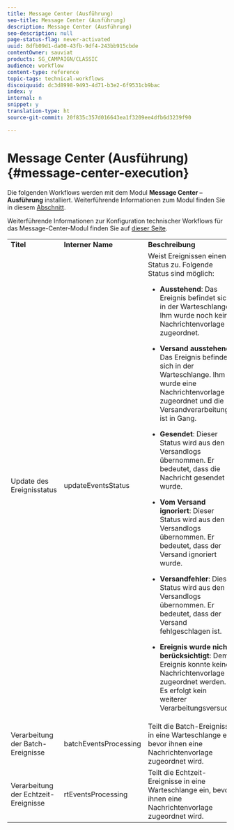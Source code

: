 ```yaml
---
title: Message Center (Ausführung)
seo-title: Message Center (Ausführung)
description: Message Center (Ausführung)
seo-description: null
page-status-flag: never-activated
uuid: 8dfb09d1-da00-43fb-9df4-243bb915cbde
contentOwner: sauviat
products: SG_CAMPAIGN/CLASSIC
audience: workflow
content-type: reference
topic-tags: technical-workflows
discoiquuid: dc3d8998-9493-4d71-b3e2-6f9531cb9bac
index: y
internal: n
snippet: y
translation-type: ht
source-git-commit: 20f835c357d016643ea1f3209ee4dfb6d3239f90

---
```



# Message Center (Ausführung){#message-center-execution}

Die folgenden Workflows werden mit dem Modul **Message Center – Ausführung** installiert. Weiterführende Informationen zum Modul finden Sie in diesem [Abschnitt](../../message-center/using/about-transactional-messaging.md).

Weiterführende Informationen zur Konfiguration technischer Workflows für das Message-Center-Modul finden Sie auf [dieser Seite](../../message-center/using/technical-workflows.md).

<table> 
 <tbody> 
  <tr> 
   <td> <strong>Titel</strong><br /> </td> 
   <td> <strong>Interner Name</strong><br /> </td> 
   <td> <strong>Beschreibung</strong><br /> </td> 
  </tr> 
  <tr> 
   <td> <span class="uicontrol">Update des Ereignisstatus</span> <br /> </td> 
   <td> <span class="uicontrol">updateEventsStatus</span> <br /> </td> 
   <td> Weist Ereignissen einen Status zu. Folgende Status sind möglich:<br /> 
    <ul> 
     <li> <p><strong>Ausstehend</strong>: Das Ereignis befindet sich in der Warteschlange. Ihm wurde noch keine Nachrichtenvorlage zugeordnet.</p> </li> 
     <li> <p><strong>Versand ausstehend</strong>: Das Ereignis befindet sich in der Warteschlange. Ihm wurde eine Nachrichtenvorlage zugeordnet und die Versandverarbeitung ist in Gang.</p> </li> 
     <li> <p><strong>Gesendet</strong>: Dieser Status wird aus den Versandlogs übernommen. Er bedeutet, dass die Nachricht gesendet wurde.</p> </li> 
     <li> <p><strong>Vom Versand ignoriert</strong>: Dieser Status wird aus den Versandlogs übernommen. Er bedeutet, dass der Versand ignoriert wurde.</p> </li> 
     <li> <p><strong>Versandfehler</strong>: Dieser Status wird aus den Versandlogs übernommen. Er bedeutet, dass der Versand fehlgeschlagen ist.</p> </li> 
     <li> <p><strong>Ereignis wurde nicht berücksichtigt</strong>: Dem Ereignis konnte keine Nachrichtenvorlage zugeordnet werden. Es erfolgt kein weiterer Verarbeitungsversuch.</p> </li> 
    </ul> </td> 
  </tr> 
  <tr> 
   <td> <span class="uicontrol">Verarbeitung der Batch-Ereignisse</span> <br /> </td> 
   <td> <span class="uicontrol">batchEventsProcessing</span> <br /> </td> 
   <td> Teilt die Batch-Ereignisse in eine Warteschlange ein, bevor ihnen eine Nachrichtenvorlage zugeordnet wird. <br /> </td> 
  </tr> 
  <tr> 
   <td> <span class="uicontrol">Verarbeitung der Echtzeit-Ereignisse</span> <br /> </td> 
   <td> <span class="uicontrol">rtEventsProcessing</span> <br /> </td> 
   <td> Teilt die Echtzeit-Ereignisse in eine Warteschlange ein, bevor ihnen eine Nachrichtenvorlage zugeordnet wird. <br /> </td> 
  </tr> 
 </tbody> 
</table>

